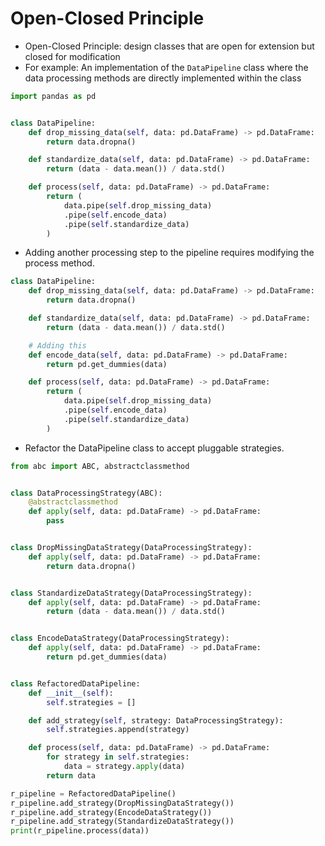 # Open-Closed Principle

- Open-Closed Principle: design classes that are open for extension but closed for modification
- For example: An implementation of the `DataPipeline` class where the data processing methods are directly implemented within the class

```Python
import pandas as pd


class DataPipeline:
    def drop_missing_data(self, data: pd.DataFrame) -> pd.DataFrame:
        return data.dropna()

    def standardize_data(self, data: pd.DataFrame) -> pd.DataFrame:
        return (data - data.mean()) / data.std()

    def process(self, data: pd.DataFrame) -> pd.DataFrame:
        return (
            data.pipe(self.drop_missing_data)
            .pipe(self.encode_data)
            .pipe(self.standardize_data)
        )
```

- Adding another processing step to the pipeline requires modifying the process method.

```Python
class DataPipeline:
    def drop_missing_data(self, data: pd.DataFrame) -> pd.DataFrame:
        return data.dropna()

    def standardize_data(self, data: pd.DataFrame) -> pd.DataFrame:
        return (data - data.mean()) / data.std()

    # Adding this
    def encode_data(self, data: pd.DataFrame) -> pd.DataFrame:
        return pd.get_dummies(data)

    def process(self, data: pd.DataFrame) -> pd.DataFrame:
        return (
            data.pipe(self.drop_missing_data)
            .pipe(self.encode_data)
            .pipe(self.standardize_data)
        )
```

- Refactor the DataPipeline class to accept pluggable strategies.

```Python
from abc import ABC, abstractclassmethod


class DataProcessingStrategy(ABC):
    @abstractclassmethod
    def apply(self, data: pd.DataFrame) -> pd.DataFrame:
        pass


class DropMissingDataStrategy(DataProcessingStrategy):
    def apply(self, data: pd.DataFrame) -> pd.DataFrame:
        return data.dropna()


class StandardizeDataStrategy(DataProcessingStrategy):
    def apply(self, data: pd.DataFrame) -> pd.DataFrame:
        return (data - data.mean()) / data.std()


class EncodeDataStrategy(DataProcessingStrategy):
    def apply(self, data: pd.DataFrame) -> pd.DataFrame:
        return pd.get_dummies(data)


class RefactoredDataPipeline:
    def __init__(self):
        self.strategies = []

    def add_strategy(self, strategy: DataProcessingStrategy):
        self.strategies.append(strategy)

    def process(self, data: pd.DataFrame) -> pd.DataFrame:
        for strategy in self.strategies:
            data = strategy.apply(data)
        return data

r_pipeline = RefactoredDataPipeline()
r_pipeline.add_strategy(DropMissingDataStrategy())
r_pipeline.add_strategy(EncodeDataStrategy())
r_pipeline.add_strategy(StandardizeDataStrategy())
print(r_pipeline.process(data))
```
